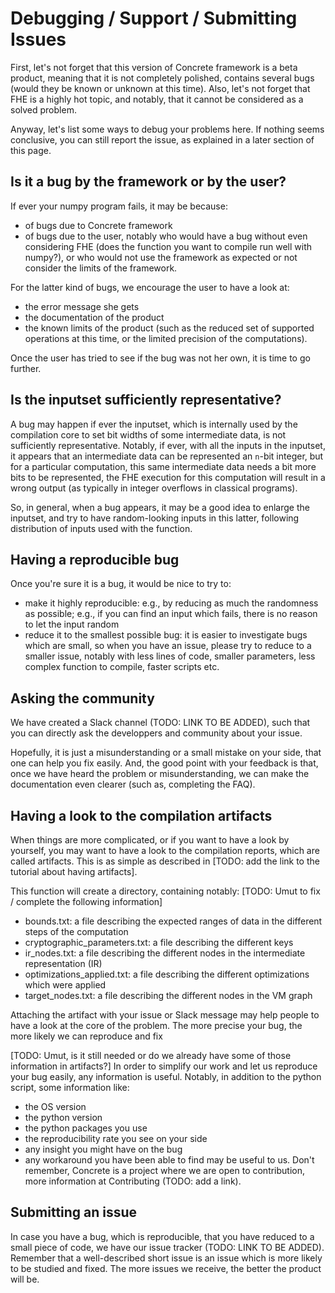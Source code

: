 # Debugging / Support / Submitting Issues

First, let's not forget that this version of Concrete framework is a beta product, meaning that it is not completely polished, contains several bugs (would they be known or unknown at this time). Also, let's not forget that FHE is a highly hot topic, and notably, that it cannot be considered as a solved problem.

Anyway, let's list some ways to debug your problems here. If nothing seems conclusive, you can still report the issue, as explained in a later section of this page.

## Is it a bug by the framework or by the user?

If ever your numpy program fails, it may be because:
- of bugs due to Concrete framework
- of bugs due to the user, notably who would have a bug without even considering FHE (does the function you want to compile run well with numpy?), or who would not use the framework as expected or not consider the limits of the framework.

For the latter kind of bugs, we encourage the user to have a look at:
- the error message she gets
- the documentation of the product
- the known limits of the product (such as the reduced set of supported operations at this time, or the limited precision of the computations).

Once the user has tried to see if the bug was not her own, it is time to go further.

## Is the inputset sufficiently representative?

A bug may happen if ever the inputset, which is internally used by the compilation core to set bit widths of some intermediate data, is not sufficiently representative. Notably, if ever, with all the inputs in the inputset, it appears that an intermediate data can be represented an `n`-bit integer, but for a particular computation, this same intermediate data needs a bit more bits to be represented, the FHE execution for this computation will result in a wrong output (as typically in integer overflows in classical programs).

So, in general, when a bug appears, it may be a good idea to enlarge the inputset, and try to have random-looking inputs in this latter, following distribution of inputs used with the function.

## Having a reproducible bug

Once you're sure it is a bug, it would be nice to try to:
- make it highly reproducible: e.g., by reducing as much the randomness as possible; e.g., if you can find an input which fails, there is no reason to let the input random
- reduce it to the smallest possible bug: it is easier to investigate bugs which are small, so when you have an issue, please try to reduce to a smaller issue, notably with less lines of code, smaller parameters, less complex function to compile, faster scripts etc.

## Asking the community

We have created a Slack channel (TODO: LINK TO BE ADDED), such that you can directly ask the developpers and community about your issue.

Hopefully, it is just a misunderstanding or a small mistake on your side, that one can help you fix easily. And, the good point with your feedback is that, once we have heard the problem or misunderstanding, we can make the documentation even clearer (such as, completing the FAQ).

## Having a look to the compilation artifacts

When things are more complicated, or if you want to have a look by yourself, you may want to have a look to the compilation reports, which are called artifacts. This is as simple as described in [TODO: add the link to the tutorial about having artifacts].

This function will create a directory, containing notably:
[TODO: Umut to fix / complete the following information]
- bounds.txt: a file describing the expected ranges of data in the different steps of the computation
- cryptographic_parameters.txt: a file describing the different keys
- ir_nodes.txt: a file describing the different nodes in the intermediate representation (IR)
- optimizations_applied.txt: a file describing the different optimizations which were applied
- target_nodes.txt: a file describing the different nodes in the VM graph

Attaching the artifact with your issue or Slack message may help people to have a look at the core of the problem.
The more precise your bug, the more likely we can reproduce and fix

[TODO: Umut, is it still needed or do we already have some of those information in artifacts?]
In order to simplify our work and let us reproduce your bug easily, any information is useful. Notably, in addition to the python script, some information like:
- the OS version
- the python version
- the python packages you use
- the reproducibility rate you see on your side
- any insight you might have on the bug
- any workaround you have been able to find
may be useful to us. Don't remember, Concrete is a project where we are open to contribution, more information at Contributing (TODO: add a link).

## Submitting an issue

In case you have a bug, which is reproducible, that you have reduced to a small piece of code,  we have our issue tracker (TODO: LINK TO BE ADDED). Remember that a well-described short issue is an issue which is more likely to be studied and fixed. The more issues we receive, the better the product will be.
